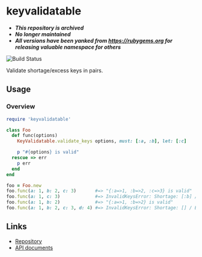 # keyvalidatable

* ***This repository is archived***
* ***No longer maintained***
* ***All versions have been yanked from https://rubygems.org for releasing valuable namespace for others***

![Build Status](https://github.com/kachick/keyvalidatable/actions/workflows/test_behaviors.yml/badge.svg?branch=main)

Validate shortage/excess keys in pairs.

## Usage

### Overview

```ruby
require 'keyvalidatable'

class Foo
  def func(options)
    KeyValidatable.validate_keys options, must: [:a, :b], let: [:c]

    p "#{options} is valid"
  rescue => err
    p err
  end
end

foo = Foo.new
foo.func(a: 1, b: 2, c: 3)       #=> "{:a=>1, :b=>2, :c=>3} is valid"
foo.func(a: 1, c: 3)             #=> InvalidKeysError: Shortage: [:b] / Excess: []
foo.func(a: 1, b: 2)             #=> "{:a=>1, :b=>2} is valid"
foo.func(a: 1, b: 2, c: 3, d: 4) #=> InvalidKeysError: Shortage: [] / Excess: [:d]
```

## Links

* [Repository](https://github.com/kachick/keyvalidatable)
* [API documents](https://kachick.github.io/keyvalidatable)
